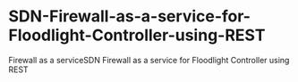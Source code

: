 # SDN-Firewall-as-a-service-for-Floodlight-Controller-using-REST
Firewall as a serviceSDN Firewall as a service for Floodlight Controller using REST
